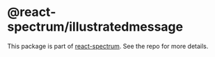# @react-spectrum/illustratedmessage

This package is part of [react-spectrum](https://github.com/adobe-private/react-spectrum-v3). See the repo for more details.
